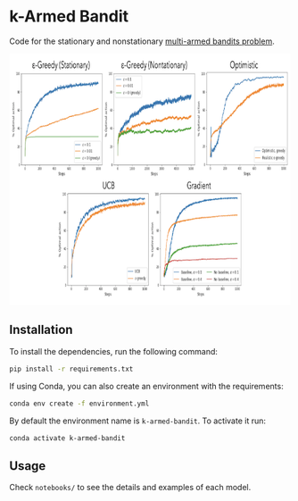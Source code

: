 # k-Armed Bandit
Code for the stationary and nonstationary [multi-armed bandits problem](https://en.wikipedia.org/wiki/Multi-armed_bandit).

<p align="center">
  <img width="900" height="450" src="images/plots.png?">
</p>



## Installation

To install the dependencies, run the following command:

```bash
pip install -r requirements.txt
```

If using Conda, you can also create an environment with the requirements:

```bash
conda env create -f environment.yml
```

By default the environment name is `k-armed-bandit`. To activate it run:

```bash
conda activate k-armed-bandit
```



## Usage

Check `notebooks/` to see the details and examples of each model.


